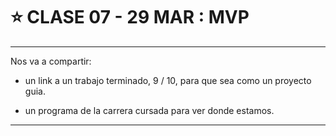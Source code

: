 # :star: CLASE 07 - 29 MAR : MVP

---

Nos va a compartir:

- un link a un trabajo terminado, 9 / 10, para que sea como un proyecto guia.

- un programa de la carrera cursada para ver donde estamos.
 
---
